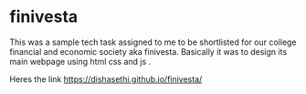 # finivesta
This was a sample tech task assigned to me to be shortlisted for our college financial and economic society aka finivesta. Basically it was to design its main webpage using html css and js .

Heres the link https://dishasethi.github.io/finivesta/
